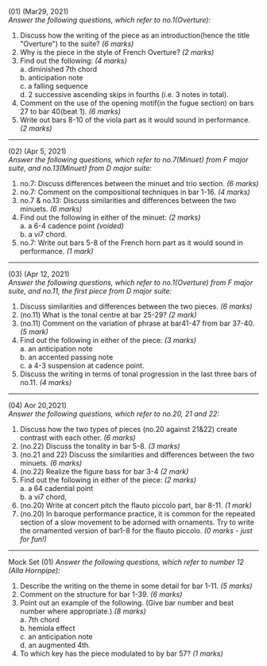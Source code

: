 (01) (Mar29, 2021)\
_Answer the following questions, which refer to no.1(Overture):_

1. Discuss how the writing of the piece as an introduction(hence the title "Overture") to the suite? _(6 marks)_
2. Why is the piece in the style of French Overture? _(2 marks)_
3. Find out the following: _(4 marks)_\
    a. diminished 7th chord\
    b. anticipation note\
    c. a falling sequence\
    d. 2 successive ascending skips in fourths (i.e. 3 notes in total).
4. Comment on the use of the opening motif(in the fugue section) on bars 27 to bar 40(beat 1). _(6 marks)_
5. Write out bars 8-10 of the viola part as it would sound in performance. _(2 marks)_

------------------------------------------------------------------------------------------
(02) (Apr 5, 2021)\
_Answer the following questions, which refer to no.7(Minuet) from F major suite, and no.13(Minuet) from D major suite:_

1. no.7: Discuss differences between the minuet and trio section. _(6 marks)_
2. no.7: Comment on the compositional techniques in bar 1-16. _(4 marks)_
3. no.7 & no.13: Discuss similarities and differences between the two minuets. _(6 marks)_
4. Find out the following in either of the minuet: _(2 marks)_\
    a. a 6-4 cadence point _(voided)_\
    b. a vi7 chord.
5. no.7: Write out bars 5-8 of the French horn part as it would sound in performance. _(1 mark)_
------------------------------------------------------------------------------------------
(03) (Apr 12, 2021)\
_Answer the following questions, which refer to no.1(Overture) from F major suite, and no.11, the first piece from D major suite:_

1. Discuss similarities and differences between the two pieces. _(6 marks)_
2. (no.11) What is the tonal centre at bar 25-29? _(2 mark)_
3. (no.11) Comment on the variation of phrase at bar41-47 from bar 37-40. _(5 mark)_
4. Find out the following in either of the piece: _(3 marks)_\
    a. an anticipation note\
    b. an accented passing note\
    c. a 4-3 suspension at cadence point.
5. Discuss the writing in terms of tonal progression in the last three bars of no.11. _(4 marks)_
------------------------------------------------------------------------------------------
(04) Aor 20,2021)\
_Answer the following questions, which refer to no.20, 21 and 22:_
1. Discuss how the two types of pieces (no.20 against 21&22) create contrast with each other. _(6 marks)_
2. (no.22) Discuss the tonality in bar 5-8. _(3 marks)_
3. (no.21 and 22) Discuss the similarities and differences between the two minuets. _(6 marks)_
4. (no.22) Realize the figure bass for bar 3-4 _(2 mark)_
5. Find out the following in either of the piece: _(2 marks)_\
    a. a 64 cadential point\
    b. a vi7 chord,
6. (no.20) Write at concert pitch the flauto piccolo part, bar 8-11. _(1 mark)_
7. (no.20) In baroque performance practice, it is common for the repeated section of a slow movement to be adorned with ornaments. Try to write the ornamented version of bar1-8 for the flauto piccolo. _(0 marks - just for fun!)_

------------------------------------------------------------------------------------------
Mock Set (01)
_Answer the following questions, which refer to number 12 (Alla Hornpipe):_
1. Describe the writing on the theme in some detail for bar 1-11. _(5 marks)_
2. Comment on the structure for bar 1-39. _(6 marks)_
3. Point out an example of the following. (Give bar number and beat number where appropriate.) _(8 marks)_\
    a. 7th chord\
    b. hemiola effect\
    c. an anticipation note\
    d. an augmented 4th.                                                                               
4. To which key has the piece modulated to by bar 57? _(1 marks)_


